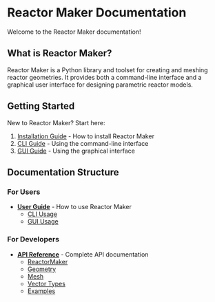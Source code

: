 # Reactor Maker Documentation

Welcome to the Reactor Maker documentation!

## What is Reactor Maker?

Reactor Maker is a Python library and toolset for creating and meshing reactor geometries. It provides both a command-line interface and a graphical user interface for designing parametric reactor models.

## Getting Started

New to Reactor Maker? Start here:

1. [Installation Guide](getting-started/installation.md) - How to install Reactor Maker
2. [CLI Guide](user-guide/cli.md) - Using the command-line interface
3. [GUI Guide](user-guide/gui.md) - Using the graphical interface

## Documentation Structure

### For Users

- **[User Guide](user-guide/index.md)** - How to use Reactor Maker
  - [CLI Usage](user-guide/cli.md)
  - [GUI Usage](user-guide/gui.md)

### For Developers

- **[API Reference](api-reference/index.md)** - Complete API documentation
  - [ReactorMaker](api-reference/reactor.md)
  - [Geometry](api-reference/geometry.md)
  - [Mesh](api-reference/mesh.md)
  - [Vector Types](api-reference/vector.md)
  - [Examples](api-reference/examples.md)

